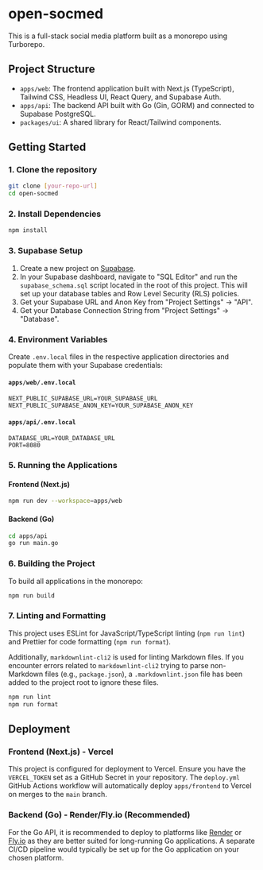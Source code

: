 # open-socmed

This is a full-stack social media platform built as a monorepo using Turborepo.

## Project Structure

- `apps/web`: The frontend application built with Next.js (TypeScript), Tailwind CSS, Headless UI, React Query, and Supabase Auth.
- `apps/api`: The backend API built with Go (Gin, GORM) and connected to Supabase PostgreSQL.
- `packages/ui`: A shared library for React/Tailwind components.

## Getting Started

### 1. Clone the repository

```bash
git clone [your-repo-url]
cd open-socmed
```

### 2. Install Dependencies

```bash
npm install
```

### 3. Supabase Setup

1.  Create a new project on [Supabase](https://supabase.com/).
2.  In your Supabase dashboard, navigate to "SQL Editor" and run the `supabase_schema.sql` script located in the root of this project. This will set up your database tables and Row Level Security (RLS) policies.
3.  Get your Supabase URL and Anon Key from "Project Settings" -> "API".
4.  Get your Database Connection String from "Project Settings" -> "Database".

### 4. Environment Variables

Create `.env.local` files in the respective application directories and populate them with your Supabase credentials:

#### `apps/web/.env.local`

```
NEXT_PUBLIC_SUPABASE_URL=YOUR_SUPABASE_URL
NEXT_PUBLIC_SUPABASE_ANON_KEY=YOUR_SUPABASE_ANON_KEY
```

#### `apps/api/.env.local`

```
DATABASE_URL=YOUR_DATABASE_URL
PORT=8080
```

### 5. Running the Applications

#### Frontend (Next.js)

```bash
npm run dev --workspace=apps/web
```

#### Backend (Go)

```bash
cd apps/api
go run main.go
```

### 6. Building the Project

To build all applications in the monorepo:

```bash
npm run build
```

### 7. Linting and Formatting

This project uses ESLint for JavaScript/TypeScript linting (`npm run lint`) and Prettier for code formatting (`npm run format`).

Additionally, `markdownlint-cli2` is used for linting Markdown files. If you encounter errors related to `markdownlint-cli2` trying to parse non-Markdown files (e.g., `package.json`), a `.markdownlint.json` file has been added to the project root to ignore these files.

```bash
npm run lint
npm run format
```

## Deployment

### Frontend (Next.js) - Vercel

This project is configured for deployment to Vercel. Ensure you have the `VERCEL_TOKEN` set as a GitHub Secret in your repository. The `deploy.yml` GitHub Actions workflow will automatically deploy `apps/frontend` to Vercel on merges to the `main` branch.

### Backend (Go) - Render/Fly.io (Recommended)

For the Go API, it is recommended to deploy to platforms like [Render](https://render.com/) or [Fly.io](https://fly.io/) as they are better suited for long-running Go applications. A separate CI/CD pipeline would typically be set up for the Go application on your chosen platform.
